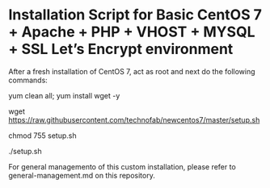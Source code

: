 # Installation Script for Basic CentOS 7 + Apache + PHP + VHOST + MYSQL + SSL Let’s Encrypt environment

After a fresh installation of CentOS 7, act as root and next do the following commands:

yum clean all; yum install wget -y

wget https://raw.githubusercontent.com/technofab/newcentos7/master/setup.sh 

chmod 755 setup.sh

./setup.sh

For general managemento of this custom installation, please refer to general-management.md on this repository.